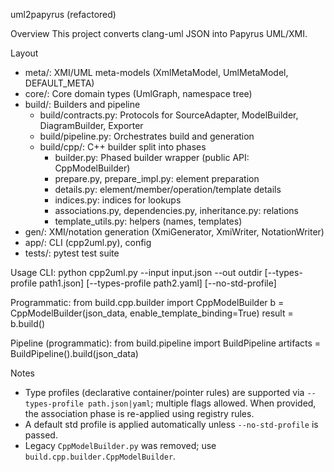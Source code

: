 uml2papyrus (refactored)

Overview
This project converts clang-uml JSON into Papyrus UML/XMI. 

Layout
- meta/: XMI/UML meta-models (XmlMetaModel, UmlMetaModel, DEFAULT_META)
- core/: Core domain types (UmlGraph, namespace tree)
- build/: Builders and pipeline
  - build/contracts.py: Protocols for SourceAdapter, ModelBuilder, DiagramBuilder, Exporter
  - build/pipeline.py: Orchestrates build and generation
  - build/cpp/: C++ builder split into phases
    - builder.py: Phased builder wrapper (public API: CppModelBuilder)
    - prepare.py, prepare_impl.py: element preparation
    - details.py: element/member/operation/template details
    - indices.py: indices for lookups
    - associations.py, dependencies.py, inheritance.py: relations
    - template_utils.py: helpers (names, templates)
- gen/: XMI/notation generation (XmiGenerator, XmiWriter, NotationWriter)
- app/: CLI (cpp2uml.py), config
- tests/: pytest test suite

Usage
CLI:
python cpp2uml.py --input input.json --out outdir [--types-profile path1.json] [--types-profile path2.yaml] [--no-std-profile]

Programmatic:
from build.cpp.builder import CppModelBuilder
b = CppModelBuilder(json_data, enable_template_binding=True)
result = b.build()

Pipeline (programmatic):
from build.pipeline import BuildPipeline
artifacts = BuildPipeline().build(json_data)

Notes
- Type profiles (declarative container/pointer rules) are supported via `--types-profile path.json|yaml`; multiple flags allowed. When provided, the association phase is re-applied using registry rules.
- A default std profile is applied automatically unless `--no-std-profile` is passed.
- Legacy `CppModelBuilder.py` was removed; use `build.cpp.builder.CppModelBuilder`.


